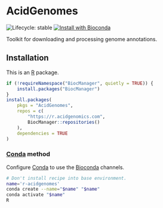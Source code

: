 # AcidGenomes

![Lifecycle: stable](https://img.shields.io/badge/lifecycle-stable-brightgreen.svg)
[![Install with Bioconda](https://img.shields.io/badge/install%20with-bioconda-brightgreen.svg?style=flat)](http://bioconda.github.io/recipes/r-acidgenomes/README.html)

Toolkit for downloading and processing genome annotations.

## Installation

This is an [R][] package.

```r
if (!requireNamespace("BiocManager", quietly = TRUE)) {
    install.packages("BiocManager")
}
install.packages(
    pkgs = "AcidGenomes",
    repos = c(
        "https://r.acidgenomics.com",
        BiocManager::repositories()
    ),
    dependencies = TRUE
)
```

### [Conda][] method

Configure [Conda][] to use the [Bioconda][] channels.

```sh
# Don't install recipe into base environment.
name='r-acidgenomes'
conda create --name="$name" "$name"
conda activate "$name"
R
```

[bioconda]: https://bioconda.github.io/
[conda]: https://docs.conda.io/en/latest/
[r]: https://www.r-project.org/
